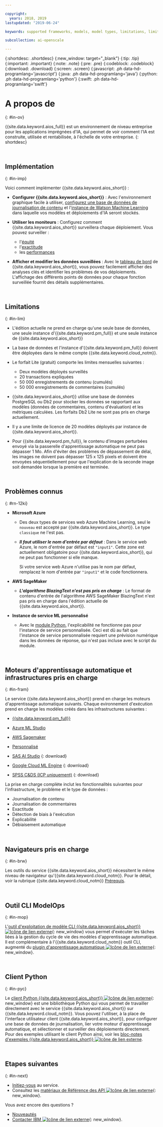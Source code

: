```yaml
---

copyright:
  years: 2018, 2019
lastupdated: "2019-06-24"

keywords: supported frameworks, models, model types, limitations, limits

subcollection: ai-openscale

---
```


{:shortdesc: .shortdesc}
{:new_window: target="_blank"}
{:tip: .tip}
{:important: .important}
{:note: .note}
{:pre: .pre}
{:codeblock: .codeblock}
{:download: .download}
{:screen: .screen}
{:javascript: .ph data-hd-programlang='javascript'}
{:java: .ph data-hd-programlang='java'}
{:python: .ph data-hd-programlang='python'}
{:swift: .ph data-hd-programlang='swift'}

# A propos de
{: #in-ov}

{{site.data.keyword.aios_full}} est un environnement de niveau entreprise pour les applications imprégnées d'IA,
qui permet de voir comment l'IA est construite, utilisée et rentabilisée, à l'échelle de votre entreprise.
{: shortdesc}

<p>&nbsp;</p>

## Implémentation
{: #in-imp}

Voici comment implémenter {{site.data.keyword.aios_short}} :

- **Configurer {{site.data.keyword.aios_short}}** :
Avec l'environnement graphique facile à utiliser,
[configurez une base de données de journalisation de contenu](/docs/services/ai-openscale?topic=ai-openscale-connect-db)
et l'[instance de Watson Machine Learning](/docs/services/ai-openscale?topic=ai-openscale-wml-connect)
dans laquelle vos modèles et déploiements d'IA seront stockés.

- **Utiliser les moniteurs** :
Configurez comment {{site.data.keyword.aios_short}} surveillera chaque déploiement. Vous pouvez surveiller :

    - l'[équité](/docs/services/ai-openscale?topic=ai-openscale-mf-monitor)
    - l'[exactitude](/docs/services/ai-openscale?topic=ai-openscale-acc-monitor)
    - les [performances](/docs/services/ai-openscale?topic=ai-openscale-anlz_metrics#anlz_metrics_performance)

- **Afficher et modifier les données suveillées** :
Avec le [tableau de bord](/docs/services/ai-openscale?topic=ai-openscale-io-ov) de {{site.data.keyword.aios_short}},
vous pouvez facilement afficher des analyses clés et identifier les problèmes de vos déploiements. L'affichage des différents points de données pour chaque fonction surveillée fournit des détails supplémentaires.

<p>&nbsp;</p>

## Limitations
{: #in-lim}

- L'édition actuelle ne prend en charge qu'une seule base de données, une seule instance d'{{site.data.keyword.pm_full}}
et une seule instance de {{site.data.keyword.aios_short}}

- La base de données et l'instance d'{{site.data.keyword.pm_full}} doivent être déployées dans le même compte {{site.data.keyword.cloud_notm}}.

- Le forfait Lite (gratuit) comporte les limites mensuelles suivantes :

    - Deux modèles déployés surveillés
    - 20 transactions expliquées
    - 50 000 enregistrements de contenu (cumulés)
    - 50 000 enregistrements de commentaires (cumulés)

- {{site.data.keyword.aios_short}} utilise une base de données PostgreSQL ou Db2 pour stocker
les données se rapportant aux modèles (données de commentaires, contenu d'évaluation) et les métriques calculées. Les forfaits Db2 Lite ne sont pas pris en charge actuellement.

- Il y a une limite de licence de 20 modèles déployés par instance de {{site.data.keyword.aios_short}}.

- Pour {{site.data.keyword.pm_full}}, le contenu d'images perturbées envoyé via la passerelle d'apprentissage automatique ne peut pas dépasser 1 Mo. Afin d'éviter des problèmes de dépassement de délai, les images ne doivent pas dépasser 125 x 125 pixels
et doivent être envoyées séquentiellement pour que l'explication de la seconde image soit demandée lorsque la première est terminée.


<p>&nbsp;</p>

## Problèmes connus
{: #rn-12ki}

- **Microsoft Azure**

    - Des deux types de services web Azure Machine Learning, seul le `nouveau` est accepté par {{site.data.keyword.aios_short}}. Le type `classique` ne l'est pas.

    - __*Il faut utiliser le nom d'entrée par défaut*__ :
Dans le service web Azure, le nom d'entrée par défaut est `"input1"`. Cette zone est actuellement obligatoire pour {{site.data.keyword.aios_short}}, qui ne peut pas fonctionner si elle manque.

      Si votre service web Azure n'utilise pas le nom par défaut, remplacez le nom d'entrée par `"input1"` et le code fonctionnera.

- **AWS SageMaker**

    - __*L'algorithme BlazingText n'est pas pris en charge*__ :
Le format de contenu d'entrée de l'algorithme AWS SageMaker BlazingText n'est pas pris en charge dans l'édition actuelle de {{site.data.keyword.aios_short}}.

- **Instance de service ML personnalisé**

    - Avec le [module Python](/docs/services/ai-openscale?topic=ai-openscale-as-module),
l'explicabilité ne fonctionne pas pour l'instance de service personnalisée. Ceci est dû au fait que l'instance de service personnalisée requiert une prévision numérique dans les données de réponse,
qui n'est pas incluse avec le script du module.

<p>&nbsp;</p>

## Moteurs d'apprentissage automatique et infrastructures pris en charge
{: #in-fram}

Le service {{site.data.keyword.aios_short}} prend en charge les moteurs d'apprentissage automatique suivants. Chaque evironnement d'exécution prend en charge les modèles créés dans les infrastructures suivantes :

- [{{site.data.keyword.pm_full}}](/docs/services/ai-openscale?topic=ai-openscale-frmwrks-wml#frmwrks-wml) 
- [Azure ML Studio](/docs/services/ai-openscale?topic=ai-openscale-frmwrks-azure#frmwrks-azure)
- [AWS Sagemaker](/docs/services/ai-openscale?topic=ai-openscale-frmwrks-aws-sage#frmwrks-aws-sage)
- [Personnalisé](/docs/services/ai-openscale?topic=ai-openscale-frmwrks-custom#frmwrks-custom)


- [SAS AI Studio](/docs/services/ai-openscale?topic=ai-openscale-frmwrks-sas#frmwrks-sas)
{: download}
- [Google Cloud ML Engine](/docs/services/ai-openscale?topic=ai-openscale-frmwrks-google#frmwrks-google)
{: download}
- [SPSS C&DS (ICP uniquement)](/docs/services/ai-openscale?topic=ai-openscale-frmwrks-spss#frmwrks-spss)
{: download}

La prise en charge complète inclut les fonctionnalités suivantes pour l'infrastructure, le problème et le type de données :

- Journalisation de contenu	
- Journalisation de commentaires	
- Exactitude	
- Détection de biais à l'exécution	
- Explicabilité	
- Débiaisement automatique

<p>&nbsp;</p>

## Navigateurs pris en charge
{: #in-brw}

Les outils du service {{site.data.keyword.aios_short}} nécessitent le même niveau de navigateur qu'{{site.data.keyword.cloud_notm}}. Pour le détail, voir la rubrique {{site.data.keyword.cloud_notm}} [Prérequis](/docs/overview?topic=overview-prereqs-platform#browsers-platform).

<p>&nbsp;</p>

## Outil CLI ModelOps
{: #in-mop}

L'[outil d'exploitation de modèle CLI {{site.data.keyword.aios_short}}
![Icône de lien externe](../../icons/launch-glyph.svg "Icône de lien externe")](https://github.com/IBM-Watson/aiopenscale-modelops-cli){: new_window}
vous permet d'exécuter les tâches liées à la gestion du cycle de vie des modèles d'apprentissage automatique. Il est complémentaire à l'{{site.data.keyword.cloud_notm}} outil CLI,
augmenté du [plugin d'apprentissage automatique
![Icône de lien externe](../../icons/launch-glyph.svg "Icône de lien externe")](https://www.ibm.com/support/knowledgecenter/DSXDOC/analyze-data/ml_dlaas_environment.html){: new_window}.

<p>&nbsp;</p>

## Client Python
{: #in-pyc}

Le [client Python {{site.data.keyword.aios_short}}
![Icône de lien externe](../../icons/launch-glyph.svg "Icône de lien externe")](http://ai-openscale-python-client.mybluemix.net/){: new_window}
est une bibliothèque Python qui vous permet de travailler directement avec le service {{site.data.keyword.aios_short}} sur {{site.data.keyword.cloud_notm}}. Vous pouvez l'utiliser, à la place de l'interface utilisateur client {{site.data.keyword.aios_short}},
pour configurer une base de données de journalisation,
lier votre moteur d'apprentissage automatique, et sélectionner et surveiller des déploiements directement. Pour des exemples utilisant le client Python ainsi, voir les
[bloc-notes d'exemples {{site.data.keyword.aios_short}}
![Icône de lien externe](../../icons/launch-glyph.svg "Icône de lien externe")](https://github.com/pmservice/ai-openscale-tutorials/tree/master/notebooks).

<p>&nbsp;</p>

## Etapes suivantes
{: #in-next}

- [Initiez-vous](/docs/services/ai-openscale?topic=ai-openscale-gettingstarted) au service.
- Consultez les [matériaux de Référence des API
![Icône de lien externe](../../icons/launch-glyph.svg "Icône de lien externe")](https://{DomainName}/apidocs/ai-openscale){: new_window}.

Vous avez encore des questions ? 

- [Nouveautés](/docs/services/ai-openscale?topic=ai-openscale-rn-relnotes)
- [Contacter IBM
![Icône de lien externe](../../icons/launch-glyph.svg "Icône de lien externe")](https://www.ibm.com/account/reg/us-en/signup?formid=MAIL-watson){: new_window}.
